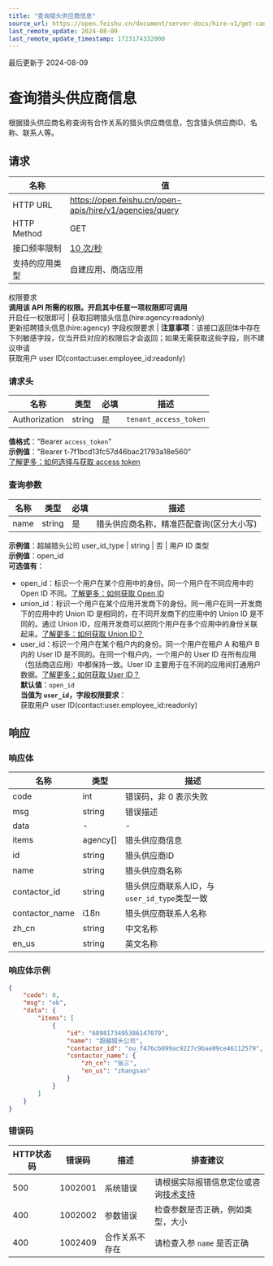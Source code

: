 ```yaml
---
title: "查询猎头供应商信息"
source_url: https://open.feishu.cn/document/server-docs/hire-v1/get-candidates/agency/query
last_remote_update: 2024-08-09
last_remote_update_timestamp: 1723174332000
---
```

最后更新于 2024-08-09

# 查询猎头供应商信息

根据猎头供应商名称查询有合作关系的猎头供应商信息，包含猎头供应商ID、名称、联系人等。

## 请求
名称 | 值
---|---
HTTP URL | https://open.feishu.cn/open-apis/hire/v1/agencies/query
HTTP Method | GET
接口频率限制 | [10 次/秒](https://open.feishu.cn/document/ukTMukTMukTM/uUzN04SN3QjL1cDN)
支持的应用类型 | 自建应用、商店应用
权限要求  
            **调用该 API 所需的权限。开启其中任意一项权限即可调用**  
            开启任一权限即可 | 获取招聘猎头信息(hire:agency:readonly)  
            更新招聘猎头信息(hire:agency)
字段权限要求 | **注意事项**：该接口返回体中存在下列敏感字段，仅当开启对应的权限后才会返回；如果无需获取这些字段，则不建议申请  
        获取用户 user ID(contact:user.employee_id:readonly)

### 请求头

名称 | 类型 | 必填 | 描述
--- | --- | --- | ---
Authorization | string | 是 | `tenant_access_token`  
**值格式**："Bearer `access_token`"  
**示例值**："Bearer t-7f1bcd13fc57d46bac21793a18e560"  
[了解更多：如何选择与获取 access token](https://open.feishu.cn/document/uAjLw4CM/ugTN1YjL4UTN24CO1UjN/trouble-shooting/how-to-choose-which-type-of-token-to-use)

### 查询参数

名称 | 类型 | 必填 | 描述
--- | --- | --- | ---
name | string | 是 | 猎头供应商名称，精准匹配查询(区分大小写)  
**示例值**：超越猎头公司
user_id_type | string | 否 | 用户 ID 类型  
**示例值**：open_id  
**可选值有**：  
- open_id：标识一个用户在某个应用中的身份。同一个用户在不同应用中的 Open ID 不同。[了解更多：如何获取 Open ID](https://open.feishu.cn/document/uAjLw4CM/ugTN1YjL4UTN24CO1UjN/trouble-shooting/how-to-obtain-openid)  
- union_id：标识一个用户在某个应用开发商下的身份。同一用户在同一开发商下的应用中的 Union ID 是相同的，在不同开发商下的应用中的 Union ID 是不同的。通过 Union ID，应用开发商可以把同个用户在多个应用中的身份关联起来。[了解更多：如何获取 Union ID？](https://open.feishu.cn/document/uAjLw4CM/ugTN1YjL4UTN24CO1UjN/trouble-shooting/how-to-obtain-union-id)  
- user_id：标识一个用户在某个租户内的身份。同一个用户在租户 A 和租户 B 内的 User ID 是不同的。在同一个租户内，一个用户的 User ID 在所有应用（包括商店应用）中都保持一致。User ID 主要用于在不同的应用间打通用户数据。[了解更多：如何获取 User ID？](https://open.feishu.cn/document/uAjLw4CM/ugTN1YjL4UTN24CO1UjN/trouble-shooting/how-to-obtain-user-id)  
**默认值**：`open_id`  
**当值为 `user_id`，字段权限要求**：  
获取用户 user ID(contact:user.employee_id:readonly)

## 响应

### 响应体

名称 | 类型 | 描述
--- | --- | ---
code | int | 错误码，非 0 表示失败
msg | string | 错误描述
data | \- | \-
items | agency\[\] | 猎头供应商信息
id | string | 猎头供应商ID
name | string | 猎头供应商名称
contactor_id | string | 猎头供应商联系人ID，与`user_id_type`类型一致
contactor_name | i18n | 猎头供应商联系人名称
zh_cn | string | 中文名称
en_us | string | 英文名称

### 响应体示例
```json
{
    "code": 0,
    "msg": "ok",
    "data": {
        "items": [
            {
                "id": "6898173495386147079",
                "name": "超越猎头公司",
                "contactor_id": "ou_f476cb099ac9227c9bae09ce46112579",
                "contactor_name": {
                    "zh_cn": "张三",
                    "en_us": "zhangsan"
                }
            }
        ]
    }
}
```

### 错误码

HTTP状态码 | 错误码 | 描述 | 排查建议
--- | --- | --- | ---
500 | 1002001 | 系统错误 | 请根据实际报错信息定位或咨询[技术支持](https://applink.feishu.cn/TLJpeNdW)
400 | 1002002 | 参数错误 | 检查参数是否正确，例如类型，大小
400 | 1002409 | 合作关系不存在 | 请检查入参 `name` 是否正确
